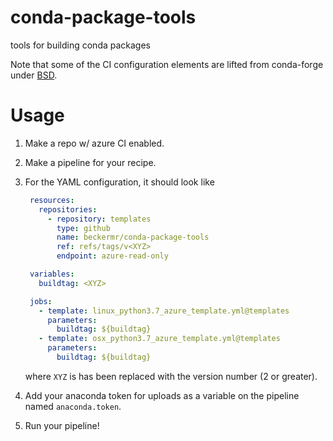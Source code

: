 # conda-package-tools

tools for building conda packages

Note that some of the CI configuration elements are lifted from conda-forge under [BSD](CONDA_FORGE_LICENSE).


# Usage

1. Make a repo w/ azure CI enabled.
2. Make a pipeline for your recipe.
3. For the YAML configuration, it should look like

   ```yaml
    resources:
      repositories:
        - repository: templates
          type: github
          name: beckermr/conda-package-tools
          ref: refs/tags/v<XYZ>
          endpoint: azure-read-only

    variables:
      buildtag: <XYZ>

    jobs:
      - template: linux_python3.7_azure_template.yml@templates
        parameters:
          buildtag: ${buildtag}
      - template: osx_python3.7_azure_template.yml@templates
        parameters:
          buildtag: ${buildtag}   
   ```

   where `XYZ` is has been replaced with the version number (2 or greater).
4. Add your anaconda token for uploads as a variable on the pipeline named
   `anaconda.token`.
5. Run your pipeline!
